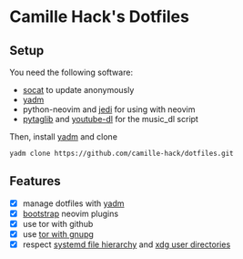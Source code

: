 # Camille Hack's Dotfiles #

## Setup ##

You need the following software:
* [socat](http://www.dest-unreach.org/socat/) to update anonymously
* [yadm](https://thelocehiliosan.github.io/yadm/)
* python-neovim and [jedi](https://github.com/davidhalter/jedi) for using with
neovim
* [pytaglib](https://pypi.org/project/pytaglib/) and
[youtube-dl](https://rg3.github.io/youtube-dl/) for the music\_dl script

Then, install [yadm](https://thelocehiliosan.github.io/yadm/) and clone
```
yadm clone https://github.com/camille-hack/dotfiles.git
```


## Features ##

* [x] manage dotfiles with [yadm](https://thelocehiliosan.github.io/yadm/)
* [x] [bootstrap](https://thelocehiliosan.github.io/yadm/docs/bootstrap) neovim plugins
* [x] use tor with github
* [x] use [tor with gnupg](https://gnupg.org/blog/20151224-gnupg-in-november-and-december.html)
* [x] respect [systemd file hierarchy](https://www.freedesktop.org/software/systemd/man/file-hierarchy.html)
and [xdg user directories](https://www.freedesktop.org/wiki/Software/xdg-user-dirs/)
